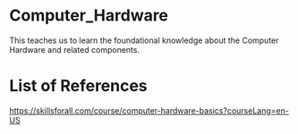 # Computer_Hardware
This teaches us to learn the foundational knowledge about the Computer Hardware and related components.
# List of References
https://skillsforall.com/course/computer-hardware-basics?courseLang=en-US

